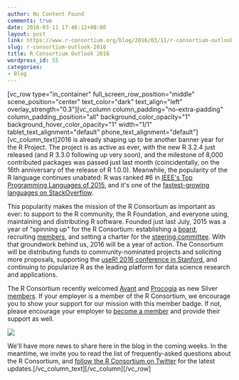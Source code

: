 ```yaml
---
author: No Content Found
comments: true
date: 2016-03-11 17:46:12+00:00
layout: post
link: https://www.r-consortium.org/blog/2016/03/11/r-consortium-outlook-2016
slug: r-consortium-outlook-2016
title: R Consortium Outlook 2016
wordpress_id: 55
categories:
- Blog
---
```


[vc_row type="in_container" full_screen_row_position="middle" scene_position="center" text_color="dark" text_align="left" overlay_strength="0.3"][vc_column column_padding="no-extra-padding" column_padding_position="all" background_color_opacity="1" background_hover_color_opacity="1" width="1/1" tablet_text_alignment="default" phone_text_alignment="default"][vc_column_text]2016 is already shaping up to be another banner year for the R Project. The project is as active as ever, with the new R 3.2.4 just released (and R 3.3.0 following up very soon), and the milestone of 8,000 contributed packages was passed just last month (coincidentally, on the 16th anniversary of the release of R 1.0.0). Meanwhile, the popularity of the R language continues unabated: R was ranked #6 in [IEEE's Top Programming Languages of 2015](https://na01.safelinks.protection.outlook.com/?url=http%3a%2f%2fspectrum.ieee.org%2fcomputing%2fsoftware%2fthe-2015-top-ten-programming-languages&data=01%7c01%7cdavidsmi%40microsoft.com%7c2ce145651d85484a415108d349ba082f%7c72f988bf86f141af91ab2d7cd011db47%7c1&sdata=e1qY84nLJgVmeptXynr8en93FFaTJjcL9MQ%2bhKT1qxo%3d), and it's one of the [fastest-growing languages on StackOverflow](https://na01.safelinks.protection.outlook.com/?url=http%3a%2f%2fjkunst.com%2fr%2fwhat-do-we-ask-in-stackoverflow%2f&data=01%7c01%7cdavidsmi%40microsoft.com%7c2ce145651d85484a415108d349ba082f%7c72f988bf86f141af91ab2d7cd011db47%7c1&sdata=0AiSjJfo1t16tcJoLNLkx1QENit%2frvw0nIt03zQ%2fTzA%3d).

This popularity makes the mission of the R Consortium as important as ever: to support to the R community, the R Foundation, and everyone using, maintaining and distributing R software. Founded just last July, 2015 was a year of "spinning up" for the R Consortium: establishing a [board](https://na01.safelinks.protection.outlook.com/?url=https%3a%2f%2fwww.r-consortium.org%2fabout%2fgovernance&data=01%7c01%7cdavidsmi%40microsoft.com%7c2ce145651d85484a415108d349ba082f%7c72f988bf86f141af91ab2d7cd011db47%7c1&sdata=8Mjkq4CQFpVx36kii0%2fj6uzAT2lHly%2be%2ffIp9M9Rfj8%3d), recruiting [members](https://na01.safelinks.protection.outlook.com/?url=https%3a%2f%2fwww.r-consortium.org%2fabout%2fmembers&data=01%7c01%7cdavidsmi%40microsoft.com%7c2ce145651d85484a415108d349ba082f%7c72f988bf86f141af91ab2d7cd011db47%7c1&sdata=gSY99SEgXupK1K2e0eNRPMleBWRhA0XzVtfOBV997HQ%3d), and setting a charter for the [steering committee](https://na01.safelinks.protection.outlook.com/?url=https%3a%2f%2fwww.r-consortium.org%2fabout%2fisc&data=01%7c01%7cdavidsmi%40microsoft.com%7c2ce145651d85484a415108d349ba082f%7c72f988bf86f141af91ab2d7cd011db47%7c1&sdata=eUQt2Jc1AYHfulyrMsSVQe63KOqjzPFVjknl%2fXIhayA%3d). With that groundwork behind us, 2016 will be a year of action. The Consortium will be distributing funds to community-nominated projects and soliciting more proposals, supporting the [useR! 2016 conference in Stanford](https://na01.safelinks.protection.outlook.com/?url=http%3a%2f%2fuser2016.org%2f&data=01%7c01%7cdavidsmi%40microsoft.com%7c2ce145651d85484a415108d349ba082f%7c72f988bf86f141af91ab2d7cd011db47%7c1&sdata=IBAVPCC1Q2HE4g9GUKWt77oghg54EzwSHI40LcMNkuc%3d), and continuing to popularize R as the leading platform for data science research and applications.

The R Consortium recently welcomed [Avant](https://www.avant.com/) and [Procogia](http://procogia.com/) as new Silver [members](https://www.r-consortium.org/about/members). If your employer is a member of the R Consortium, we encourage you to show your support for our mission with this member badge. If not, please encourage your employer to [become a member](https://na01.safelinks.protection.outlook.com/?url=https%3a%2f%2fwww.r-consortium.org%2fabout%2fjoin&data=01%7c01%7cdavidsmi%40microsoft.com%7c2ce145651d85484a415108d349ba082f%7c72f988bf86f141af91ab2d7cd011db47%7c1&sdata=Je5q8Mt45PmoCSzqHZgpRXEAhqux4AZMWR5LA1WWxJ0%3d) and provide their support as well.

![](https://www.r-consortium.org/sites/cpstandard/files/blogs/rcon_gfx_mem.png)

We'll have more news to share here in the blog in the coming weeks. In the meantime, we invite you to read the list of frequently-asked questions about the R Consortium, and [follow the R Consortium on Twitter](https://na01.safelinks.protection.outlook.com/?url=https%3a%2f%2ftwitter.com%2fRConsortium&data=01%7c01%7cdavidsmi%40microsoft.com%7c2ce145651d85484a415108d349ba082f%7c72f988bf86f141af91ab2d7cd011db47%7c1&sdata=EqzwJhK%2fvoycKQGDt8Z1sYsJJo%2bHq6i2aM5%2foolSx%2fM%3d) for the latest updates.[/vc_column_text][/vc_column][/vc_row]
